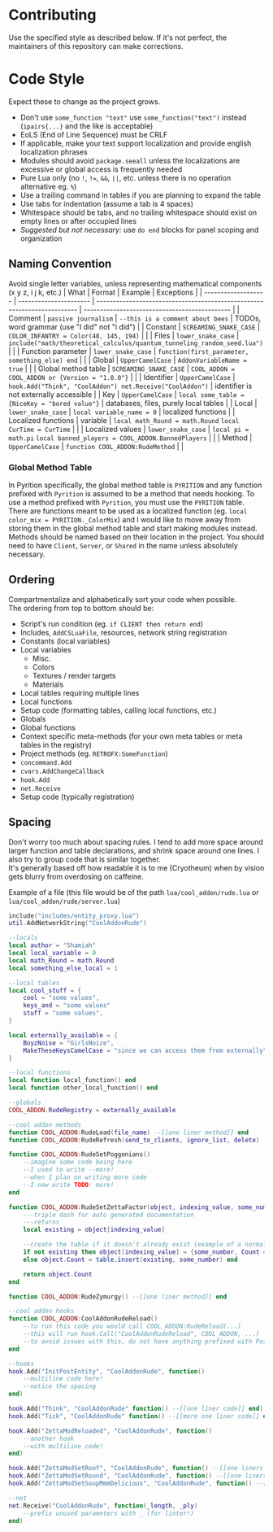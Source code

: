 # Contributing
Use the specified style as described below. If it's not perfect, the maintainers of this repository can make corrections.

# Code Style
Expect these to change as the project grows.
-	Don't use `some_function "text"` use `some_function("text")` instead (`ipairs{...}` and the like is acceptable)
-	EoLS (End of Line Sequence) must be CRLF
-	If applicable, make your text support localization and provide english localization phrases
-	Modules should avoid `package.seeall` unless the localizations are excessive or global access is frequently needed
-	Pure Lua only (no `!`, `!=`, `&&`, `||`, etc. unless there is no operation alternative eg. `%`)
-	Use a trailing command in tables if you are planning to expand the table
-	Use tabs for indentation (assume a tab is 4 spaces)
-	Whitespace should be tabs, and no trailing whitespace should exist on empty lines or after occupied lines
-	*Suggested but not necessary:* use `do end` blocks for panel scoping and organization

## Naming Convention
Avoid single letter variables, unless representing mathematical components (x y z, i j k, etc.)
| What                | Format                 | Example                                                                  | Exceptions                                    |
| ------------------- | ---------------------- | ------------------------------------------------------------------------ | --------------------------------------------- |
| Comment             | `passive journalism`   | `--this is a comment about bees`                                         | TODOs, word grammar (use "I did" not "i did") |
| Constant            | `SCREAMING_SNAKE_CASE` | `COLOR_INFANTRY = Color(48, 145, 194)`                                   |                                               |
| Files               | `lower_snake_case`     | `include("math/theoretical_calculus/quantum_tunneling_random_seed.lua")` |                                               |
| Function parameter  | `lower_snake_case`     | `function(first_parameter, something_else) end`                          |                                               |
| Global              | `UpperCamelCase`       | `AddonVariableName = true`                                               |                                               |
| Global method table | `SCREAMING_SNAKE_CASE` | `COOL_ADDON = COOL_ADDON or {Version = "1.0.0"}`                         |                                               |
| Identifier          | `UpperCamelCase`       | `hook.Add("Think", "CoolAddon") net.Receive("CoolAddon")`                | identifier is not externally accessible       |
| Key                 | `UpperCamelCase`       | `local some_table = {NiceKey = "bored value"}`                           | databases, files, purely local tables         |
| Local               | `lower_snake_case`     | `local variable_name = 0`                                                | localized functions                           |
| Localized functions | variable               | `local math_Round = math.Round` `local CurTime = CurTime`                |                                               |
| Localized values    | `lower_snake_case`     | `local pi = math.pi` `local banned_players = COOL_ADDON.BannedPlayers`   |                                               |
| Method              | `UpperCamelCase`       | `function COOL_ADDON:RudeMethod`                                         |                                               |

### Global Method Table
In Pyrition specifically, the global method table is `PYRITION` and any function prefixed with `Pyrition` is assumed to be a method that needs hooking. To use a method prefixed with `Pyrition`, you must use the `PYRITION` table. There are functions meant to be used as a localized function (eg. `local color_mix = PYRITION._ColorMix`) and I would like to move away from storing them in the global method table and start making modules instead.  
Methods should be named based on their location in the project. You should need to have `Client`, `Server`, or `Shared` in the name unless absolutely necessary.  

## Ordering
Compartmentalize and alphabetically sort your code when possible.  
The ordering from top to bottom should be:
-	Script's run condition (eg. `if CLIENT then return end`)
-	Includes, `AddCSLuaFile`, resources, network string registration
-	Constants (local variables)
-	Local variables
	-	Misc.
	-	Colors
	-	Textures / render targets
	-	Materials
-	Local tables requiring multiple lines
-	Local functions
-	Setup code (formatting tables, calling local functions, etc.)
-	Globals
-	Global functions
-	Context specific meta-methods (for your own meta tables or meta tables in the registry)
-	Project methods (eg. `RETROFX:SomeFunction`)
-	`concommand.Add`
-	`cvars.AddChangeCallback`
-	`hook.Add`
-	`net.Receive`
-	Setup code (typically registration)

## Spacing
Don't worry too much about spacing rules. I tend to add more space around larger function and table declarations, and shrink space around one lines. I also try to group code that is similar together.  
It's generally based off how readable it is to me (Cryotheum) when by vision gets blurry from overdosing on caffeine.

Example of a file (this file would be of the path `lua/cool_addon/rude.lua` or `lua/cool_addon/rude/server.lua`)
```lua
include("includes/entity_proxy.lua")
util.AddNetworkString("CoolAddonRude")

--locals
local author = "Shamiah"
local local_variable = 0
local math_Round = math.Round
local something_else_local = 1

--local tables
local cool_stuff = {
	cool = "some values",
	keys_and = "some values"
	stuff = "some values",
}

local externally_available = {
	BoyzNoise = "GirlsNoize",
	MakeTheseKeysCamelCase = "since we can access them from externally",
}

--local functions
local function local_function() end
local function other_local_function() end

--globals
COOL_ADDON.RudeRegistry = externally_available

--cool addon methods
function COOL_ADDON:RudeLoad(file_name) --[[one liner method]] end
function COOL_ADDON:RudeRefresh(send_to_clients, ignore_list, delete) --[[one liner method]] end

function COOL_ADDON:RudeSetPoggonians()
	--imagine some code being here
	--I used to write --more!
	--when I plan on writing more code
	--I now write TODO: more!
end

function COOL_ADDON:RudeSetZettaFactor(object, indexing_value, some_number) --you can comment like this
	---triple dash for auto generated documentation
	---returns
	local existing = object[indexing_value]

	--create the table if it doesn't already exist (example of a normal comment)
	if not existing then object[indexing_value] = {some_number, Count = 1}
	else object.Count = table.insert(existing, some_number) end

	return object.Count
end

function COOL_ADDON:RudeZymurgy() --[[one liner method]] end

--cool addon hooks
function COOL_ADDON:CoolAddonRudeReload()
	--to run this code you would call COOL_ADDON:RudeReload(...)
	--this will run hook.Call("CoolAddonRudeReload", COOL_ADDON, ...)
	--to avoid issues with this, do not have anything prefixed with Post or CoolAddonPost
end

--hooks
hook.Add("InitPostEntity", "CoolAddonRude", function()
	--multiline code here!
	--notice the spacing
end)

hook.Add("Think", "CoolAddonRude" function() --[[one liner code]] end)
hook.Add("Tick", "CoolAddonRude" function() --[[more one liner code]] end)

hook.Add("ZettaModReloaded", "CoolAddonRude", function()
	--another hook
	--with multiline code!
end)

hook.Add("ZettaModSetRoof", "CoolAddonRude", function() --[[one liners again! x1]] end)
hook.Add("ZettaModSetRound", "CoolAddonRude", function() --[[one liners again! x2]] end)
hook.Add("ZettaModSetSoupMmmDelicious", "CoolAddonRude", function() --[[one liners again! x3]] end)

--net
net.Receive("CoolAddonRude", function(_length, _ply)
	--prefix unused parameters with _ (for linter!)
end)
```
